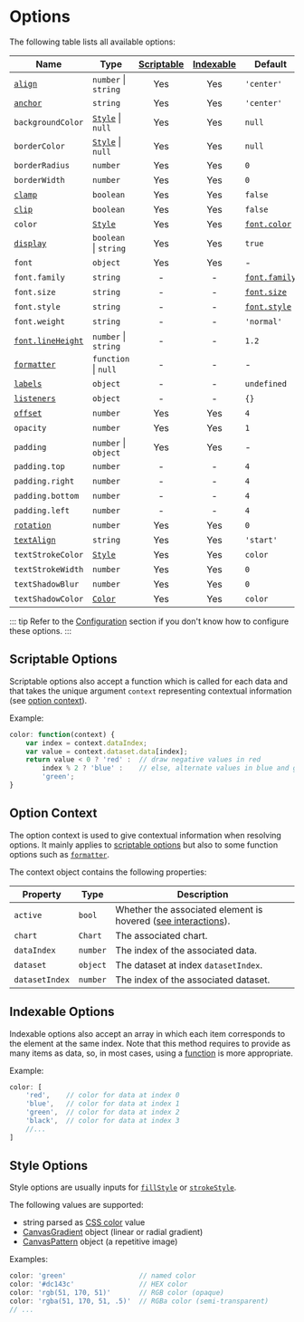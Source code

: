 # Options

The following table lists all available options:

| Name | Type | [Scriptable](#scriptable-options) | [Indexable](#indexable-options) |  Default
| ---- | ---- | :----: | :----: | ----
| [`align`](positioning.md#alignment-and-offset) | `number` \| `string` | Yes | Yes | `'center'`
| [`anchor`](positioning.md#anchoring) | `string` | Yes | Yes | `'center'`
| `backgroundColor` | [`Style`](#style-options) \| `null` | Yes | Yes | `null`
| `borderColor` | [`Style`](#style-options) \| `null` | Yes | Yes | `null`
| `borderRadius` | `number` | Yes | Yes | `0`
| `borderWidth` | `number` | Yes | Yes | `0`
| [`clamp`](positioning.md#clamping) | `boolean` | Yes | Yes | `false`
| [`clip`](positioning.md#clipping) | `boolean` | Yes | Yes | `false`
| `color` | [`Style`](#style-options) | Yes | Yes | [`font.color`](http://www.chartjs.org/docs/latest/general/fonts.html)
| [`display`](positioning.md#visibility) | `boolean` \| `string` | Yes | Yes | `true`
| `font` | `object` | Yes | Yes | -
| `font.family` | `string` | - | - | [`font.family`](http://www.chartjs.org/docs/latest/general/fonts.html)
| `font.size` | `string` | - | - | [`font.size`](http://www.chartjs.org/docs/latest/general/fonts.html)
| `font.style` | `string` | - | - | [`font.style`](http://www.chartjs.org/docs/latest/general/fonts.html)
| `font.weight` | `string` | - | - | `'normal'`
| [`font.lineHeight`](formatting.md#multiline-labels) | `number` \| `string` | - | - | `1.2`
| [`formatter`](formatting.md#data-transformation) | `function` \| `null` | - | - | -
| [`labels`](labels.md) | `object` | - | - | `undefined`
| [`listeners`](events.md) | `object` | - | - | `{}`
| [`offset`](positioning.md#alignment-and-offset) | `number` | Yes | Yes | `4`
| `opacity` | `number` | Yes | Yes | `1`
| `padding` | `number` \| `object` | Yes | Yes | -
| `padding.top` | `number` | - | - | `4`
| `padding.right` | `number` | - | - | `4`
| `padding.bottom` | `number` | - | - | `4`
| `padding.left` | `number` | - | - | `4`
| [`rotation`](positioning.md#rotation) | `number` | Yes | Yes | `0`
| [`textAlign`](formatting.md#text-alignment) | `string` | Yes | Yes | `'start'`
| `textStrokeColor` | [`Style`](#style-options) | Yes | Yes | `color`
| `textStrokeWidth` | `number` | Yes | Yes | `0`
| `textShadowBlur` | `number` | Yes | Yes | `0`
| `textShadowColor` | [`Color`](https://developer.mozilla.org/en-US/docs/Web/CSS/color_value) | Yes | Yes | `color`

::: tip
Refer to the [Configuration](getting-started.md#configuration) section if you don't know how to configure these options.
:::

## Scriptable Options

Scriptable options also accept a function which is called for each data and that takes the unique argument `context` representing contextual information (see [option context](options.md#option-context)).

Example:

```javascript
color: function(context) {
    var index = context.dataIndex;
    var value = context.dataset.data[index];
    return value < 0 ? 'red' :  // draw negative values in red
        index % 2 ? 'blue' :    // else, alternate values in blue and green
        'green';
}
```

## Option Context

The option context is used to give contextual information when resolving options. It mainly applies to [scriptable options](#scriptable-options) but also to some function options such as [`formatter`](formatting.md#data-transformation).

The context object contains the following properties:

| Property | Type | Description
| -------- | ---- | -----------
| `active` | `bool` | Whether the associated element is hovered ([see interactions](http://www.chartjs.org/docs/latest/general/interactions/)).
| `chart` | `Chart` | The associated chart.
| `dataIndex` | `number` | The index of the associated data.
| `dataset` | `object` | The dataset at index `datasetIndex`.
| `datasetIndex` | `number` | The index of the associated dataset.

## Indexable Options

Indexable options also accept an array in which each item corresponds to the element at the same index. Note that this method requires to provide as many items as data, so, in most cases, using a [function](#scriptable-options) is more appropriate.

Example:

```javascript
color: [
    'red',    // color for data at index 0
    'blue',   // color for data at index 1
    'green',  // color for data at index 2
    'black',  // color for data at index 3
    //...
]
```

## Style Options

Style options are usually inputs for [`fillStyle`](https://developer.mozilla.org/en-US/docs/Web/API/CanvasRenderingContext2D/fillStyle) or [`strokeStyle`](https://developer.mozilla.org/en-US/docs/Web/API/CanvasRenderingContext2D/strokeStyle).

The following values are supported:

- string parsed as [CSS color](https://developer.mozilla.org/en-US/docs/Web/CSS/color_value) value
- [CanvasGradient](https://developer.mozilla.org/en-US/docs/Web/API/CanvasGradient) object (linear or radial gradient)
- [CanvasPattern](https://developer.mozilla.org/en-US/docs/Web/API/CanvasPattern) object (a repetitive image)

Examples:

```javascript
color: 'green'                  // named color
color: '#dc143c'                // HEX color
color: 'rgb(51, 170, 51)'       // RGB color (opaque)
color: 'rgba(51, 170, 51, .5)'  // RGBa color (semi-transparent)
// ...
```
